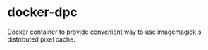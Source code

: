 # docker-dpc
Docker container to provide convenient way to use imagemagick's distributed pixel cache.
